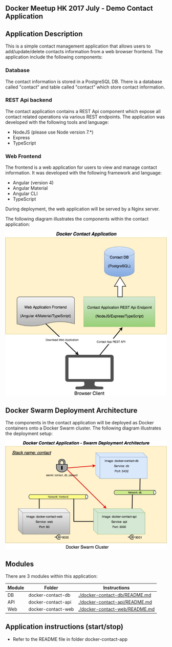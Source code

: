 Docker Meetup HK 2017 July - Demo Contact Application
-----------------------------------------------------

## Application Description
This is a simple contact management application that allows users to add/update/delete contacts information from a web browser frontend. The application include the following components:

### Database
The contact information is stored in a PostgreSQL DB. There is a database called "contact" and table called "contact" which store contact information.

### REST Api backend
The contact application contains a REST Api component which expose all contact related operations via various REST endpoints. The application was developed with the following tools and language:
* NodeJS (please use Node version 7.*)
* Express
* TypeScript

### Web Frontend
The frontend is a web application for users to view and manage contact information. It was developed with the following framework and language:
* Angular (version 4)
* Angular Material
* Angular CLI
* TypeScript

During deployment, the web application will be served by a Nginx server.

The following diagram illustrates the components within the contact application:

![Docker Contact Application](images/docker-contact-components.jpg)

## Docker Swarm Deployment Architecture

The components in the contact application will be deployed as Docker containers onto a Docker Swarm cluster. The following diagram illustrates the deployment setup:

![Docker Contact Application - Swarm Architecture](images/docker-contact-swarm-architecture.jpg)

## Modules
There are 3 modules within this application:

| Module | Folder | Instructions |
| ------ | ------ | ------------ |
| DB | docker-contact-db | [./docker-contact-db/README.md](./docker-contact-db/README.md) |
| API | docker-contact-api | [./docker-contact-api/README.md](./docker-contact-api/README.md)  |
| Web | docker-contact-web | [./docker-contact-web/README.md](./docker-contact-web/README.md) |

## Application instructions (start/stop)
* Refer to the README file in folder docker-contact-app
